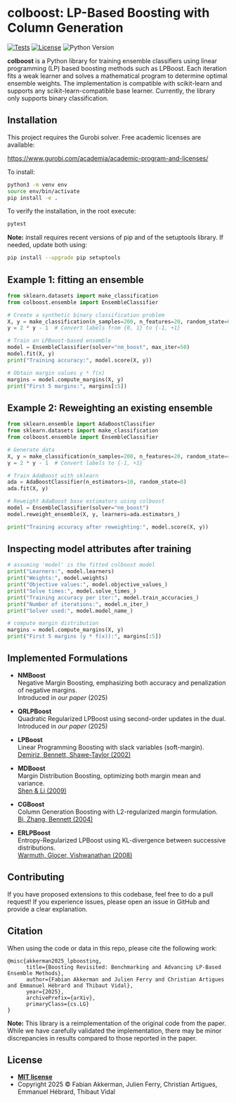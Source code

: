 # colboost: LP-Based Boosting with Column Generation

[![Tests](https://github.com/frakkerman/colboost/actions/workflows/test.yml/badge.svg)](https://github.com/frakkerman/colboost/actions/workflows/test.yml)
[![License](https://img.shields.io/github/license/frakkerman/colboost)](https://github.com/frakkerman/colboost/blob/master/LICENSE)
![Python Version](https://img.shields.io/badge/python-%3E=3.11-blue)


**colboost** is a Python library for training ensemble classifiers using linear programming (LP) based boosting methods such as LPBoost. Each iteration fits a weak learner and solves a mathematical program to determine optimal ensemble weights. The implementation is compatible with scikit-learn and supports any scikit-learn-compatible base learner. Currently, the library only supports binary classification.

## Installation

This project requires the Gurobi solver. Free academic licenses are available:

https://www.gurobi.com/academia/academic-program-and-licenses/

To install:

```bash
python3 -m venv env
source env/bin/activate
pip install -e .
```

To verify the installation, in the root execute:

```bash
pytest
```

**Note:** install requires recent versions of pip and of the setuptools library. If needed, update both using:

```bash
pip install --upgrade pip setuptools
```

## Example 1: fitting an ensemble

```python
from sklearn.datasets import make_classification
from colboost.ensemble import EnsembleClassifier

# Create a synthetic binary classification problem
X, y = make_classification(n_samples=200, n_features=20, random_state=0)
y = 2 * y - 1  # Convert labels from {0, 1} to {-1, +1}

# Train an LPBoost-based ensemble
model = EnsembleClassifier(solver="nm_boost", max_iter=50)
model.fit(X, y)
print("Training accuracy:", model.score(X, y))

# Obtain margin values y * f(x)
margins = model.compute_margins(X, y)
print("First 5 margins:", margins[:5])

```

## Example 2: Reweighting an existing ensemble

```python
from sklearn.ensemble import AdaBoostClassifier
from sklearn.datasets import make_classification
from colboost.ensemble import EnsembleClassifier

# Generate data
X, y = make_classification(n_samples=200, n_features=20, random_state=42)
y = 2 * y - 1  # Convert labels to {-1, +1}

# Train AdaBoost with sklearn
ada = AdaBoostClassifier(n_estimators=10, random_state=0)
ada.fit(X, y)

# Reweight AdaBoost base estimators using colboost
model = EnsembleClassifier(solver="nm_boost")
model.reweight_ensemble(X, y, learners=ada.estimators_)

print("Training accuracy after reweighting:", model.score(X, y))
```

## Inspecting model attributes after training

```python
# assuming 'model' is the fitted colboost model
print("Learners:", model.learners) 
print("Weights:", model.weights) 
print("Objective values:", model.objective_values_)
print("Solve times:", model.solve_times_)    
print("Training accuracy per iter:", model.train_accuracies_)
print("Number of iterations:", model.n_iter_)
print("Solver used:", model.model_name_)

# compute margin distribution
margins = model.compute_margins(X, y)
print("First 5 margins (y * f(x)):", margins[:5])
```

## Implemented Formulations

- **NMBoost**  
  Negative Margin Boosting, emphasizing both accuracy and penalization of negative margins.  
  Introduced in *our paper* (2025)

- **QRLPBoost**  
  Quadratic Regularized LPBoost using second-order updates in the dual.  
  Introduced in *our paper* (2025)

- **LPBoost**  
  Linear Programming Boosting with slack variables (soft-margin).  
  [Demiriz, Bennett, Shawe-Taylor (2002)](http://dx.doi.org/10.1023/A:1012470815092)

- **MDBoost**  
  Margin Distribution Boosting, optimizing both margin mean and variance.  
  [Shen & Li (2009)](https://doi.org/10.1109/TNN.2010.2040484)

- **CGBoost**  
  Column Generation Boosting with L2-regularized margin formulation.  
  [Bi, Zhang, Bennett (2004)](https://doi.org/10.1145/1014052.1014113)

- **ERLPBoost**  
  Entropy-Regularized LPBoost using KL-divergence between successive distributions.  
  [Warmuth, Glocer, Vishwanathan (2008)](https://doi.org/10.1007/978-3-540-87987-9_23)


## Contributing

If you have proposed extensions to this codebase, feel free to do a pull request! If you experience issues, please open an issue in GitHub and provide a clear explanation.

## Citation

When using the code or data in this repo, please cite the following work:

```
@misc{akkerman2025_lpboosting,
      title={Boosting Revisited: Benchmarking and Advancing LP-Based Ensemble Methods}, 
      author={Fabian Akkerman and Julien Ferry and Christian Artigues and Emmanuel Hébrard and Thibaut Vidal},
      year={2025},
      archivePrefix={arXiv},
      primaryClass={cs.LG}
}
```

**Note:** This library is a reimplementation of the original code from the paper. While we have carefully validated the implementation, there may be minor discrepancies in results compared to those reported in the paper.

## License

- **[MIT license](http://opensource.org/licenses/mit-license.php)**
- Copyright 2025 © Fabian Akkerman, Julien Ferry, Christian Artigues, Emmanuel Hébrard, Thibaut Vidal
